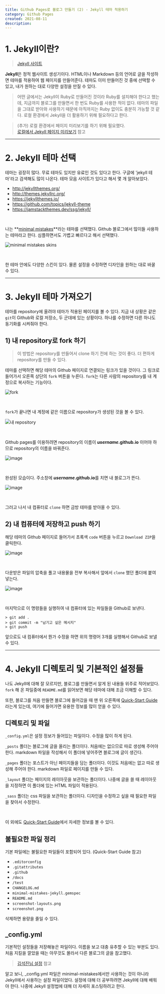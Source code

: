 ```yaml
---
title: Github Pages로 블로그 만들기 (2) - Jekyll 테마 적용하기
category: Github Pages
created: 2021-08-11
description:
---
```


# 1. Jekyll이란?

> [Jekyll 사이트](http://jekyllrb-ko.github.io/)

**Jekyll**은 정적 웹사이트 생성기이다. HTML이나 Markdown 등의 언어로 글을 작성하면 테마를 적용하여 웹 페이지를 만들어준다. 테마도 이미 만들어진 것 중에 선택할 수 있고, 내가 원하는 대로 다양한 설정을 만질 수 있다.

> 어떤 글에서는 Jekyll이 Ruby로 만들어진 것이라 Ruby를 설치해야 한다고 했는데, 지금까지 블로그를 만들면서 한 번도 Ruby를 사용한 적이 없다. 테마의 파일을 그대로 받아와 사용하기 때문에 아직까지는 Ruby 없이도 충분히 가능할 것 같다. 로컬 환경에서 Jekyll을 더 활용하기 위해 필요하다고 한다.

> (추가) 로컬 환경에서 페이지 미리보기를 하기 위해 필요했다.  
> [로컬에서 Jekyll 페이지 미리보기](/github%20pages/07-local/) 참고

---

# 2. Jekyll 테마 선택

테마는 굉장히 많다. 무료 테마도 있지만 유료인 것도 있다고 한다. 구글에 'jekyll 테마'라고 검색해도 많이 나온다. 테마 모음 사이트가 있다고 해서 몇 개 알아보았다.

- <http://jekyllthemes.org/>
- <http://themes.jekyllrc.org/>
- <https://jekyllthemes.io/>
- <https://github.com/topics/jekyll-theme>
- <https://jamstackthemes.dev/ssg/jekyll/>

<br>

나는 **[minimal mistakes](https://github.com/mmistakes/minimal-mistakes)**라는 테마를 선택했다. Github 블로그에서 많이들 사용하는 테마라고 한다. 심플하면서도 가볍고 빠르다고 해서 선택했다.

![minimal mistakes skins](https://user-images.githubusercontent.com/86853786/129292723-0a3a9dee-b400-4781-ab5d-09d500238a7c.png)

<br>

한 테마 안에도 다양한 스킨이 있다. 물론 설정을 수정하면 디자인을 원하는 대로 바꿀 수 있다.

---

# 3. Jekyll 테마 가져오기

테마를 repository에 올려야 테마가 적용된 페이지를 볼 수 있다. 지금 내 상황은 같은 `git`이 Github와 로컬 저장소, 두 군데에 있는 상황이다. 하나를 수정하면 다른 하나도 동기화를 시켜줘야 한다.

## 1) 내 repository로 fork 하기

> 이 방법은 repository를 만들어서 clone 하기 전에 하는 것이 좋다. 더 편하게 repository를 만들 수 있다.

테마를 선택하면 해당 테마의 Github 페이지로 연결되는 링크가 있을 것이다. 그 링크로 들어가서 오른쪽 상단의 `fork` 버튼을 누른다. `fork`는 다른 사람의 repository를 내 계정으로 복사하는 기능이다.

![fork](https://user-images.githubusercontent.com/86853786/129294087-b5ddb445-38b4-4347-bb56-1ab1f90bd57e.png)

<br>

`fork`가 끝나면 내 계정에 같은 이름으로 repository가 생성된 것을 볼 수 있다.

![내 repository](https://user-images.githubusercontent.com/86853786/129294489-5c6b91fe-3b34-4658-a40e-5916845e977f.png)

<br>

Github pages를 이용하려면 repository의 이름이 **_username_.github.io** 이어야 하므로 repository의 이름을 바꿔준다.

![image](https://user-images.githubusercontent.com/86853786/129294898-b07e8eb1-6550-45eb-ba9f-328278be462f.png)

<br>

완성된 모습이다. 주소창에 **_username_.github.io**를 치면 내 블로그가 뜬다.

![image](https://user-images.githubusercontent.com/86853786/129295179-049b00e2-0078-49e4-b004-7b8289deab08.png)

<br>

그러고 나서 내 컴퓨터로 `clone` 하면 금방 테마를 받아올 수 있다.

## 2) 내 컴퓨터에 저장하고 push 하기

해당 테마의 Github 페이지로 들어가서 초록색 `code` 버튼을 누르고 `Download ZIP`을 클릭한다.

![image](https://user-images.githubusercontent.com/86853786/129295325-ea0f4a4b-cb10-46fd-adc0-d1d92f46faaa.png)

<br>

다운받은 파일의 압축을 풀고 내용물을 전부 복사해서 앞에서 `clone` 했던 폴더에 붙여넣는다.

![image](https://user-images.githubusercontent.com/86853786/129295562-0dad71b5-1e78-4937-a89a-0a8cfeb7993b.png)

<br>

마지막으로 이 명령들을 실행하여 내 컴퓨터에 있는 파일들을 Github로 보낸다.

```
> git add .
> git commit -m "남기고 싶은 메시지"
> git push
```

앞으로도 내 컴퓨터에서 뭔가 수정을 하면 위의 명령어 3개를 실행해서 Github로 보낼 수 있다.

---

# 4. Jekyll 디렉토리 및 기본적인 설정들

나도 Jekyll에 대해 잘 모르지만, 블로그를 만들면서 알게 된 내용들 위주로 적어보았다. `fork` 해 온 파일중에 `README.md`를 읽어보면 해당 테마에 대해 조금 이해할 수 있다.

또한, 블로그를 처음 만들면 블로그에 들어갔을 때 맨 위 오른쪽에 [Quick-Start Guide](https://mmistakes.github.io/minimal-mistakes/docs/quick-start-guide/)라는게 있는데, 여기에 들어가면 유용한 정보를 많이 얻을 수 있다.

## 디렉토리 및 파일

`_config.yml`은 설정 정보가 들어있는 파일이다. 수정을 많이 하게 된다.

`_posts` 폴더는 블로그에 글을 올리는 폴더이다. 처음에는 없으므로 따로 생성해 주어야 한다. markdown 파일을 작성해서 이 폴더에 넣어주면 블로그에 글이 생긴다.

`_pages` 폴더는 포스트가 아닌 페이지들을 담는 폴더이다. 이것도 처음에는 없고 따로 생성해 주어야 한다. markdown 파일로 페이지를 만들 수 있다.

`_layout` 폴더는 페이지의 레이아웃을 보관하는 폴더이다. 나중에 글을 쓸 때 레이아웃을 지정하면 이 폴더에 있는 HTML 파일이 적용된다.

`_sass` 폴더는 css 파일을 보관하는 폴더이다. 디자인을 수정하고 싶을 때 필요한 파일을 찾아서 수정한다.

<br>

이 외에도 [Quick-Start Guide](https://mmistakes.github.io/minimal-mistakes/docs/structure/)에서 자세한 정보를 볼 수 있다.

## 불필요한 파일 정리

기본 파일에는 불필요한 파일들이 포함되어 있다. (Quick-Start Guide 참고)

- `.editorconfig`
- `.gitattributes`
- `.github`
- `/docs`
- `/test`
- `CHANGELOG.md`
- `minimal-mistakes-jekyll.gemspec`
- `README.md`
- `screenshot-layouts.png`
- `screenshot.png`

삭제하면 용량을 줄일 수 있다.

## \_config.yml

기본적인 설정들을 저장해놓은 파일이다. 이름을 보고 대충 유추할 수 있는 부분도 있다. 처음 지킬을 깔았을 때는 아무것도 몰라서 다른 블로그의 글을 참고했다.

> [김석진님 설정](https://github.com/7271kim/7271kim.github.com/blob/master/_config.yml) 참고

알고 보니, \_config.yml 파일은 minimal-mistakes에서만 사용하는 것이 아니라 Jekyll에서 사용하는 설정 파일이었다. 설정에 대해 더 공부하려면 Jekyll에 대해 배워야 한다. 나중에 Jekyll 설정법에 대해 더 자세히 포스팅하려고 한다.
